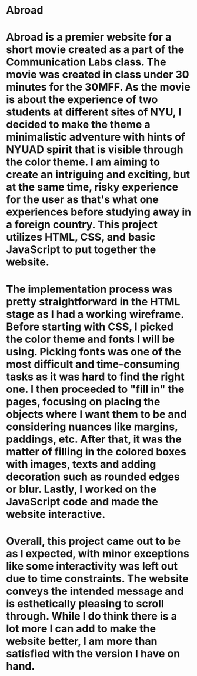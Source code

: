 # Abroad
# Abroad is a premier website for a short movie created as a part of the Communication Labs class. The movie was created in class under 30 minutes for the 30MFF. As the movie is about the experience of two students at different sites of NYU, I decided to make the theme a minimalistic adventure with hints of NYUAD spirit that is visible through the color theme. I am aiming to create an intriguing and exciting, but at the same time, risky experience for the user as that's what one experiences before studying away in a foreign country. This project utilizes HTML, CSS, and basic JavaScript to put together the website.
# The implementation process was pretty straightforward in the HTML stage as I had a working wireframe. Before starting with CSS, I picked the color theme and fonts I will be using. Picking fonts was one of the most difficult and time-consuming tasks as it was hard to find the right one. I then proceeded to "fill in" the pages, focusing on placing the objects where I want them to be and considering nuances like margins, paddings, etc. After that, it was the matter of filling in the colored boxes with images, texts and adding decoration such as rounded edges or blur. Lastly, I worked on the JavaScript code and made the website interactive.
# Overall, this project came out to be as I expected, with minor exceptions like some interactivity was left out due to time constraints. The website conveys the intended message and is esthetically pleasing to scroll through. While I do think there is a lot more I can add to make the website better, I am more than satisfied with the version I have on hand.
